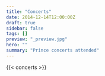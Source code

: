 ```yaml
---
title: "Concerts"
date: 2014-12-14T12:00:00Z
draft: true
sidebar: false
tags: []
preview: "_preview.jpg"
hero: ""
summary: "Prince concerts attended"
---
```


{{< concerts >}}